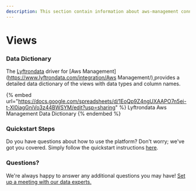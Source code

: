 ```yaml
---
description: This section contain information about aws-management connector views information
---
```


# Views

### Data Dictionary

The [Lyftrondata](https://www.lyftrondata.com/) driver for [Aws Management](https://www.lyftrondata.com/integration/Aws Management/)[ ](https://www.lyftrondata.com/integration/aws-management/)provides a detailed data dictionary of the views with data types and column names.

{% embed url="https://docs.google.com/spreadsheets/d/1EoQp9Z4ngUXAAPO7n5ei-t-Xl0iagGniVo3z44BWSYM/edit?usp=sharing" %}
Lyftrondata Aws Management Data Dictionary
{% endembed %}

### Quickstart Steps

Do you have questions about how to use the platform? Don't worry; we've got you covered. Simply follow the quickstart instructions [here](../../../../quickstart-steps.md).

### Questions? <a href="#questions" id="questions"></a>

We're always happy to answer any additional questions you may have! [Set up a meeting with our data experts.](https://www.lyftrondata.com/book-a-meeting/)



